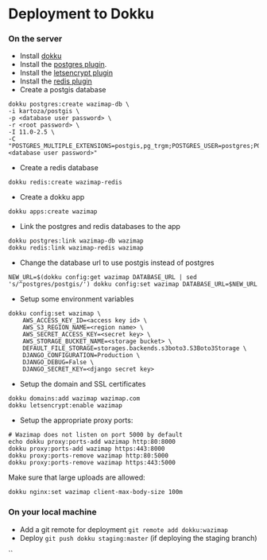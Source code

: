 # Deployment to Dokku

### On the server

* Install [dokku](https://dokku.com/)
* Install the [postgres plugin](https://github.com/dokku/dokku-postgres).
* Install the [letsencrypt plugin](https://github.com/dokku/dokku-letsencrypt)
* Install the [redis plugin](https://github.com/dokku/dokku-redis)
* Create a postgis database&#x20;

```
dokku postgres:create wazimap-db \
-i kartoza/postgis \
-p <database user password> \
-r <root password> \
-I 11.0-2.5 \
-C "POSTGRES_MULTIPLE_EXTENSIONS=postgis,pg_trgm;POSTGRES_USER=postgres;POSTGRES_PASS=<database user password>"
```

* Create a redis database

```
dokku redis:create wazimap-redis
```

* Create a dokku app&#x20;

```
dokku apps:create wazimap
```

* Link the postgres and redis databases to the app&#x20;

```
dokku postgres:link wazimap-db wazimap
dokku redis:link wazimap-redis wazimap
```

* Change the database url to use postgis instead of postgres&#x20;

```
NEW_URL=$(dokku config:get wazimap DATABASE_URL | sed 's/^postgres/postgis/') dokku config:set wazimap DATABASE_URL=$NEW_URL
```

* Setup some environment variables

```
dokku config:set wazimap \
    AWS_ACCESS_KEY_ID=<access key id> \
    AWS_S3_REGION_NAME=<region name> \
    AWS_SECRET_ACCESS_KEY=<secret key> \
    AWS_STORAGE_BUCKET_NAME=<storage bucket> \
    DEFAULT_FILE_STORAGE=storages.backends.s3boto3.S3Boto3Storage \
    DJANGO_CONFIGURATION=Production \
    DJANGO_DEBUG=False \
    DJANGO_SECRET_KEY=<django secret key>
```

* Setup the domain and SSL certificates

```
dokku domains:add wazimap wazimap.com
dokku letsencrypt:enable wazimap
```

* Setup the appropriate proxy ports:

```
# Wazimap does not listen on port 5000 by default
echo dokku proxy:ports-add wazimap http:80:8000
dokku proxy:ports-add wazimap https:443:8000
dokku proxy:ports-remove wazimap http:80:5000
dokku proxy:ports-remove wazimap https:443:5000
```

Make sure that large uploads are allowed:

```
dokku nginx:set wazimap client-max-body-size 100m
```

### On your local machine

* Add a git remote for deployment `git remote add dokku:wazimap`
* Deploy `git push dokku staging:master` (if deploying the staging branch)

``
